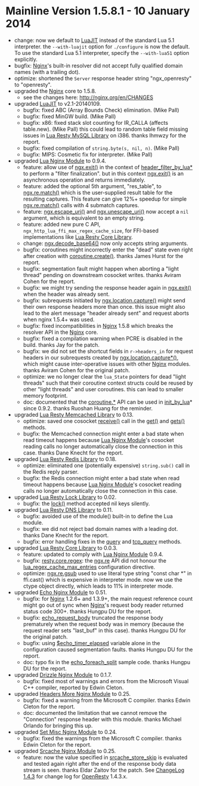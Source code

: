 <!---
    @title         ChangeLog 1.5.8
    @creator       Yichun Zhang
    @created       2014-01-11 04:27 GMT
    @modifier      Yichun Zhang
    @modifier_link yichun-zhang
    @modified      
    @changes       1
--->


#  Mainline Version 1.5.8.1 - 10 January 2014
* change: now we default to [LuaJIT](luajit.html) instead of the standard Lua 5.1
interpreter. the `--with-luajit` option for `./configure` is now the default.
To use the standard Lua 5.1 interpreter, specify the `--with-lua51` option explicitly.
* bugfix: [Nginx](nginx.html)'s built-in resolver did not accept fully qualified
domain names (with a trailing dot).
* optimize: shortened the `Server` response header string "ngx_openresty" to
"openresty".
* upgraded the [Nginx](nginx.html) core to 1.5.8.
    * see the changes here: http://nginx.org/en/CHANGES
* upgraded [LuaJIT](luajit.html) to v2.1-20140109.
    * bugfix: fixed ABC (Array Bounds Check) elimination. (Mike Pall)
    * bugfix: fixed MinGW build. (Mike Pall)
    * bugfix: x86: fixed stack slot counting for IR_CALLA (affects table.new). (Mike Pall) this could lead to random table field missing issues in [Lua Resty MySQL Library](lua-resty-mysql-library.html) on i386. thanks lhmwzy for the report.
    * bugfix: fixed compilation of `string.byte(s, nil, n)`. (Mike Pall)
    * bugfix: MIPS: Cosmetic fix for interpreter. (Mike Pall)
* upgraded [Lua Nginx Module](lua-nginx-module.html) to 0.9.4.
    * feature: allow use of [ngx.exit()](https://github.com/chaoslawful/lua-nginx-module#ngxexit) in the context of [header_filter_by_lua*](https://github.com/chaoslawful/lua-nginx-module#header_filter_by_lua) to perform a "filter finalization". but in this context [ngx.exit()](https://github.com/chaoslawful/lua-nginx-module#ngxexit) is an asynchronous operation and returns immediately.
    * feature: added the optional 5th argument, "res_table", to [ngx.re.match()](https://github.com/chaoslawful/lua-nginx-module#ngxrematch) which is the user-supplied result table for the resulting captures. This feature can give 12%+ speedup for simple [ngx.re.match()](https://github.com/chaoslawful/lua-nginx-module#ngxrematch) calls with 4 submatch captures.
    * feature: [ngx.escape_uri()](https://github.com/chaoslawful/lua-nginx-module#ngxescape_uri) and [ngx.unescape_uri()](https://github.com/chaoslawful/lua-nginx-module#ngxunescape_uri) now accept a `nil` argument, which is equivalent to an empty string.
    * feature: added new pure C API, `ngx_http_lua_ffi_max_regex_cache_size`, for FFI-based implementations like [Lua Resty Core Library](lua-resty-core-library.html).
    * change: [ngx.decode_base64()](https://github.com/chaoslawful/lua-nginx-module#ngxdecode_base64) now only accepts string arguments.
    * bugfix: coroutines might incorrectly enter the "dead" state even right after creation with [coroutine.create()](https://github.com/chaoslawful/lua-nginx-module#coroutinecreate). thanks James Hurst for the report.
    * bugfix: segmentation fault might happen when aborting a "light thread" pending on downstream cosocket writes. thanks Aviram Cohen for the report.
    * bugfix: we might try sending the response header again in [ngx.exit()](https://github.com/chaoslawful/lua-nginx-module#ngxexit) when the header was already sent.
    * bugfix: subrequests initiated by [ngx.location.capture()](https://github.com/chaoslawful/lua-nginx-module#ngxlocationcapture) might send their own response headers more than once. this issue might also lead to the alert message "header already sent" and request aborts when nginx 1.5.4+ was used.
    * bugfix: fixed incompatibilities in [Nginx](nginx.html) 1.5.8 which breaks the resolver API in the [Nginx](nginx.html) core.
    * bugfix: fixed a compilation warning when PCRE is disabled in the build. thanks Jay for the patch.
    * bugfix: we did not set the shortcut fields in `r->headers_in` for request headers in our subrequests created by [ngx.location.capture*()](https://github.com/chaoslawful/lua-nginx-module#ngxlocationcapture), which might cause inter-operative issues with other [Nginx](nginx.html) modules. thanks Aviram Cohen for the original patch.
    * optimize: we no longer clear the `lua_State` pointers for dead "light threads" such that their coroutine context structs could be reused by other "light threads" and user coroutines. this can lead to smaller memory footprint.
    * doc: documented that the [coroutine.*](https://github.com/chaoslawful/lua-nginx-module#coroutinecreate) API can be used in [init_by_lua](https://github.com/chaoslawful/lua-nginx-module#init_by_lua)* since 0.9.2. thanks Ruoshan Huang for the reminder.
* upgraded [Lua Resty Memcached Library](lua-resty-memcached-library.html) to 0.13.
    * optimize: saved one cosocket [receive()](https://github.com/chaoslawful/lua-nginx-module#tcpsockreceive) call in the [get()](https://github.com/agentzh/lua-resty-memcached#get) and [gets()](https://github.com/agentzh/lua-resty-memcached#gets) methods.
    * bugfix: the Memcached connection might enter a bad state when read timeout happens because [Lua Nginx Module](lua-nginx-module.html)'s cosocket reading calls no longer automatically close the connection in this case. thanks Dane Knecht for the report.
* upgraded [Lua Resty Redis Library](lua-resty-redis-library.html) to 0.18.
    * optimize: eliminated one (potentially expensive) `string.sub()` call in the Redis reply parser.
    * bugfix: the Redis connection might enter a bad state when read timeout happens because [Lua Nginx Module](lua-nginx-module.html)'s cosocket reading calls no longer automatically close the connection in this case.
* upgraded [Lua Resty Lock Library](lua-resty-lock-library.html) to 0.02.
    * bugfix: the [lock()](https://github.com/agentzh/lua-resty-lock#lock) method accepted nil keys silently.
* upgraded [Lua Resty DNS Library](lua-resty-dns-library.html) to 0.11.
    * bugfix: avoided use of the module() built-in to define the Lua module.
    * bugfix: we did not reject bad domain names with a leading dot. thanks Dane Knecht for the report.
    * bugfix: error handling fixes in the [query](https://github.com/agentzh/lua-resty-dns#query) and [tcp_query](https://github.com/agentzh/lua-resty-dns#tcp_query) methods.
* upgraded [Lua Resty Core Library](lua-resty-core-library.html) to 0.0.3.
    * feature: updated to comply with [Lua Nginx Module](lua-nginx-module.html) 0.9.4.
    * bugfix: [resty.core.regex](https://github.com/agentzh/lua-resty-core#restycoreregex): the [ngx.re](https://github.com/chaoslawful/lua-nginx-module#ngxrematch) API did not honour the [lua_regex_cache_max_entries](https://github.com/chaoslawful/lua-nginx-module#lua_regex_cache_max_entries) configuration directive.
    * optimize: [ngx.re.gsub](https://github.com/chaoslawful/lua-nginx-module#ngxregsub) used to use literal type string "const char *" in ffi.cast() which is expensive in interpreter mode. now we use the ctype object directly, which leads to 11% in interpreter mode.
* upgraded [Echo Nginx Module](echo-nginx-module.html) to 0.51.
    * bugfix: for [Nginx](nginx.html) 1.2.6+ and 1.3.9+, the main request reference count might go out of sync when [Nginx](nginx.html)'s request body reader returned status code 300+. thanks Hungpu DU for the report.
    * bugfix: [echo_request_body](https://github.com/agentzh/echo-nginx-module#echo_request_body) truncated the response body prematurely when the request body was in memory (because the request reader sets "last_buf" in this case). thanks Hungpu DU for the original patch.
    * bugfix: using [$echo_timer_elapsed](https://github.com/agentzh/echo-nginx-module#echo_timer_elapsed) variable alone in the configuration caused segmentation faults. thanks Hungpu DU for the report.
    * doc: typo fix in the [echo_foreach_split](https://github.com/agentzh/echo-nginx-module#echo_foreach_split) sample code. thanks Hungpu DU for the report.
* upgraded [Drizzle Nginx Module](drizzle-nginx-module.html) to 0.1.7.
    * bugfix: fixed most of warnings and errors from the Microsoft Visual C++ compiler, reported by Edwin Cleton.
* upgraded [Headers More Nginx Module](headers-more-nginx-module.html) to 0.25.
    * bugfix: fixed a warning from the Microsoft C compiler. thanks Edwin Cleton for the report.
    * doc: documented the limitation that we cannot remove the "Connection" response header with this module. thanks Michael Orlando for bringing this up.
* upgraded [Set Misc Nginx Module](set-misc-nginx-module.html) to 0.24.
    * bugfix: fixed the warnings from the Microsoft C compiler. thanks Edwin Cleton for the report.
* upgraded [Srcache Nginx Module](srcache-nginx-module.html) to 0.25.
    * feature: now the value specified in [srcache_store_skip](https://github.com/agentzh/srcache-nginx-module#srcache_store_skip) is evaluated and tested again right after the end of the response body data stream is seen. thanks Eldar Zaitov for the patch.
See [ChangeLog 1.4.3](changelog-1004003.html) for change log for [OpenResty](openresty.html) 1.4.3.x.

